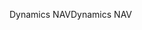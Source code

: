 <span data-ttu-id="b6c7f-101">Dynamics NAV</span><span class="sxs-lookup"><span data-stu-id="b6c7f-101">Dynamics NAV</span></span>